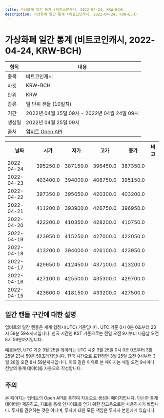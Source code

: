 ```yaml
---
title: 가상화폐 일간 통계 (비트코인캐시, 2022-04-24, KRW-BCH)
description: 가상화폐 일간 통계 (비트코인캐시, 2022-04-24, KRW-BCH)
---
```



가상화폐 일간 통계 (비트코인캐시, 2022-04-24, KRW-BCH)
===

|항목|내용|
|--|--|
|종목|비트코인캐시|
|마켓|KRW-BCH|
|단위|KRW|
|종류|일 단위 캔들 (10일치)|
|기간|2022년 04월 15일 09시 - 2022년 04월 24일 09시|
|생성일|2022년 04월 25일 09시|
|출처|[업비트 Open API](https://docs.upbit.com)|


|날짜|시가|저가|고가|종가|비고|
|--|--|--|--|--|--|
|2022-04-24|395250.0|387150.0|396450.0|387350.0|    |
|2022-04-23|403400.0|394000.0|406750.0|395150.0|    |
|2022-04-22|397350.0|395650.0|420300.0|403200.0|    |
|2022-04-21|411200.0|393900.0|426750.0|396950.0|    |
|2022-04-20|422200.0|410350.0|428200.0|410750.0|    |
|2022-04-19|423950.0|415250.0|427000.0|422050.0|    |
|2022-04-18|413200.0|394000.0|426100.0|423950.0|    |
|2022-04-17|429650.0|412450.0|437100.0|413200.0|    |
|2022-04-16|427100.0|425500.0|435300.0|429700.0|    |
|2022-04-15|423800.0|418150.0|433200.0|427500.0|    |


일간 캔들 구간에 대한 설명
---


업비트의 일간 캔들은 세계 협정시(UTC) 기준입니다. 
UTC 기준 0시 0분 0초부터 23시 59분 59초까지입니다. 
한국 시간인 KST 기준으로는 전일 오전 9시부터 다음날 오전 8시 59분까지입니다. 


예를들면, UTC 기준 3월 25일 데이터는 UTC 시준 3월 25일 0시 0분 0초부터 3월 25일 23시 59분 59초까지입니다. 
한국 시간으로 표현하면 3월 25일 오전 9시부터 3월 26일 오전 8시 59분까지입니다. 
이와 같은 이유로 본 페이지는 매일 오전 9시마다 전날의 통계 데이터를 자동으로 작성합니다. 


주의
---


본 페이지는 업비트의 Open API를 통하여 자동으로 생성된 페이지입니다. 
단순한 통계 데이터만 제공하고, 자료를 통해 인사이트를 얻기 위한 참고용으로만 사용하시기 바랍니다. 
투자를 권유하는 것은 아니며, 투자에 대한 모든 책임은 투자자 본인에게 있습니다. 
